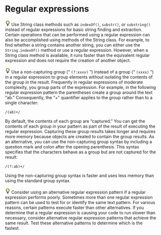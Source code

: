 # Regular expressions

![](../img/tip_help.png) Use String class methods such as `indexOf()`,
`substr()`, or `substring()` instead of regular expressions for basic string
finding and extraction. Certain operations that can be performed using a regular
expression can also be accomplished using methods of the String class. For
example, to find whether a string contains another string, you can either use
the `String.indexOf()` method or use a regular expression. However, when a
String class method is available, it runs faster than the equivalent regular
expression and does not require the creation of another object.

![](../img/tip_help.png) Use a non-capturing group (“ `(?:xxxx)` ”) instead of a
group (“ `(xxxx)` ”) in a regular expression to group elements without isolating
the contents of the group in the result. Frequently in regular expressions of
moderate complexity, you group parts of the expression. For example, in the
following regular expression pattern the parentheses create a group around the
text “ab.” Consequently, the “+” quantifier applies to the group rather than to
a single character:

    /(ab)+/

By default, the contents of each group are “captured.” You can get the contents
of each group in your pattern as part of the result of executing the regular
expression. Capturing these group results takes longer and requires more memory
because objects are created to contain the group results. As an alternative, you
can use the non-capturing group syntax by including a question mark and colon
after the opening parenthesis. This syntax specifies that the characters behave
as a group but are not captured for the result:

    /(?:ab)+/

Using the non-capturing group syntax is faster and uses less memory than using
the standard group syntax.

![](../img/tip_help.png) Consider using an alternative regular expression
pattern if a regular expression performs poorly. Sometimes more than one regular
expression pattern can be used to test for or identify the same text pattern.
For various reasons, certain patterns execute faster than other alternatives. If
you determine that a regular expression is causing your code to run slower than
necessary, consider alternative regular expression patterns that achieve the
same result. Test these alternative patterns to determine which is the fastest.
